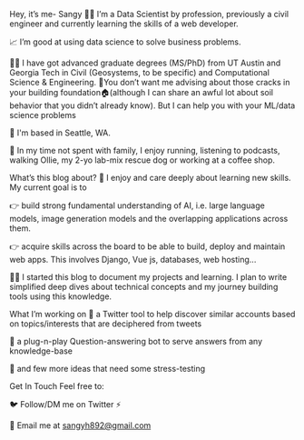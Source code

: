 Hey, it’s me- Sangy
👋🏼 I’m a Data Scientist by profession, previously a civil engineer and currently learning the skills of a web developer.

📈 I’m good at using data science to solve business problems.

👨‍🎓 I have got advanced graduate degrees (MS/PhD) from UT Austin and Georgia Tech in Civil (Geosystems, to be specific) and Computational Science & Engineering. 🤞You don’t want me advising about those cracks in your building foundation🏠(although I can share an awful lot about soil behavior that you didn’t already know). But I can help you with your ML/data science problems

🌇 I'm based in Seattle, WA.

🏃 In my time not spent with family, I enjoy running, listening to podcasts, walking Ollie, my 2-yo lab-mix rescue dog or working at a coffee shop. 

What’s this blog about?
🔨 I enjoy and care deeply about learning new skills. My current goal is to 

👉 build strong fundamental understanding of AI, i.e. large language models, image generation models and the overlapping applications across them.

👉 acquire skills across the board to be able to build, deploy and maintain web apps. This involves Django, Vue js, databases, web hosting... 

✍🏼 I started this blog to document my projects and learning. I plan to write simplified deep dives about technical concepts and my journey building tools using this knowledge.

What I’m working on
🚀 a Twitter tool to help discover similar accounts based on topics/interests that are deciphered from tweets

🚀 a plug-n-play Question-answering bot to serve answers from any knowledge-base

🚀 and few more ideas that need some stress-testing

Get In Touch
Feel free to:

🐦 Follow/DM me on Twitter ⚡

📧 Email me at sangyh892@gmail.com
